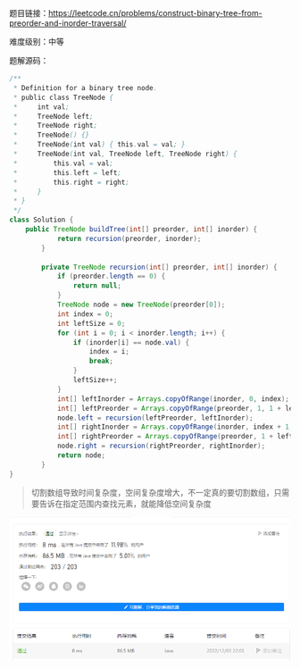题目链接：https://leetcode.cn/problems/construct-binary-tree-from-preorder-and-inorder-traversal/

难度级别：中等

题解源码：

```java
/**
 * Definition for a binary tree node.
 * public class TreeNode {
 *     int val;
 *     TreeNode left;
 *     TreeNode right;
 *     TreeNode() {}
 *     TreeNode(int val) { this.val = val; }
 *     TreeNode(int val, TreeNode left, TreeNode right) {
 *         this.val = val;
 *         this.left = left;
 *         this.right = right;
 *     }
 * }
 */
class Solution {
    public TreeNode buildTree(int[] preorder, int[] inorder) {
            return recursion(preorder, inorder);
        }

        private TreeNode recursion(int[] preorder, int[] inorder) {
            if (preorder.length == 0) {
                return null;
            }
            TreeNode node = new TreeNode(preorder[0]);
            int index = 0;
            int leftSize = 0;
            for (int i = 0; i < inorder.length; i++) {
                if (inorder[i] == node.val) {
                    index = i;
                    break;
                }
                leftSize++;
            }
            int[] leftInorder = Arrays.copyOfRange(inorder, 0, index);
            int[] leftPreorder = Arrays.copyOfRange(preorder, 1, 1 + leftSize);
            node.left = recursion(leftPreorder, leftInorder);
            int[] rightInorder = Arrays.copyOfRange(inorder, index + 1, preorder.length);
            int[] rightPreorder = Arrays.copyOfRange(preorder, 1 + leftSize, preorder.length);
            node.right = recursion(rightPreorder, rightInorder);
            return node;
        }
}
```

> 切割数组导致时间复杂度，空间复杂度增大，不一定真的要切割数组，只需要告诉在指定范围内查找元素，就能降低空间复杂度

![image-20221203220555905](resources/105.leetcode.%E4%BB%8E%E5%89%8D%E5%BA%8F%E4%B8%8E%E4%B8%AD%E5%BA%8F%E9%81%8D%E5%8E%86%E5%BA%8F%E5%88%97%E6%9E%84%E9%80%A0%E4%BA%8C%E5%8F%89%E6%A0%91.assets/image-20221203220555905.png)